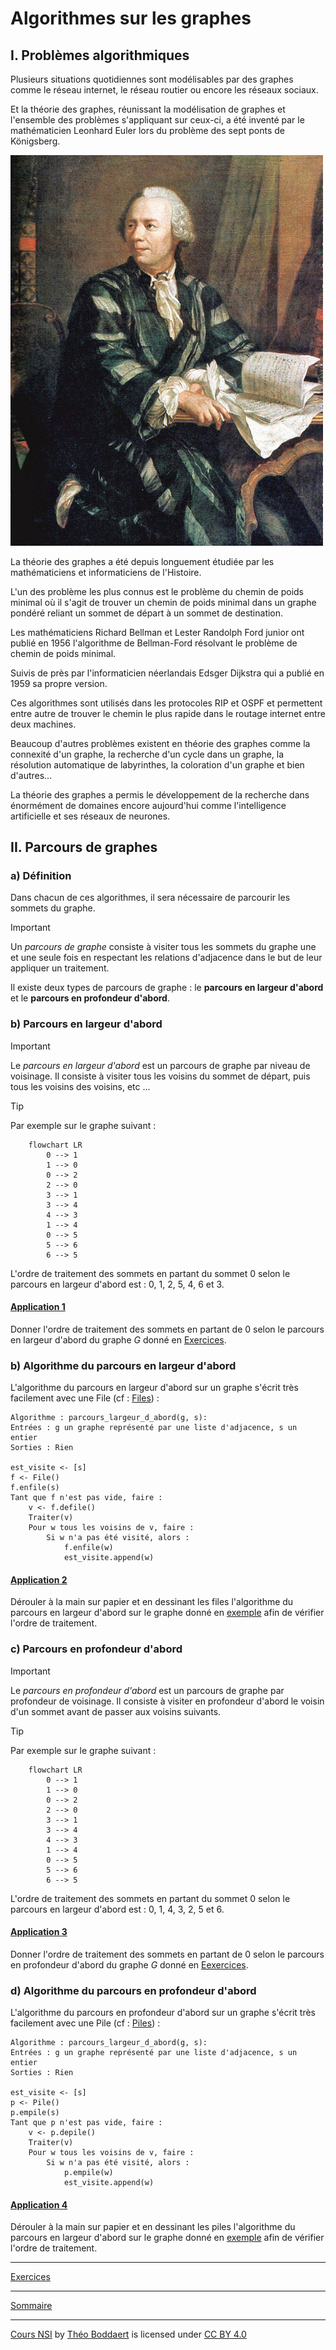 # Algorithmes sur les graphes

## I. Problèmes algorithmiques

Plusieurs situations quotidiennes sont modélisables par des graphes comme le réseau internet, le réseau routier ou encore les réseaux sociaux. 

Et la théorie des graphes, réunissant la modélisation de graphes et l'ensemble des problèmes s'appliquant sur ceux-ci, a été inventé par le mathématicien Leonhard Euler lors du problème des sept ponts de Königsberg.

<img src="./img/leonhard_euler.jpg" width=500>

La théorie des graphes a été depuis longuement étudiée par les mathématiciens et informaticiens de l'Histoire. 

L'un des problème les plus connus est le problème du chemin de poids minimal où il s'agit de trouver un chemin de poids minimal dans un graphe pondéré reliant un sommet de départ à un sommet de destination. 

Les mathématiciens Richard Bellman et Lester Randolph Ford junior ont publié en 1956 l'algorithme de Bellman-Ford résolvant le problème de chemin de poids minimal.

Suivis de près par l'informaticien néerlandais Edsger Dijkstra qui a publié en 1959 sa propre version.

Ces algorithmes sont utilisés dans les protocoles RIP et OSPF et permettent entre autre de trouver le chemin le plus rapide dans le routage internet entre deux machines.

Beaucoup d'autres problèmes existent en théorie des graphes comme la connexité d'un graphe, la recherche d'un cycle dans un graphe, la résolution automatique de labyrinthes, la coloration d'un graphe et bien d'autres...

La théorie des graphes a permis le développement de la recherche dans énormément de domaines encore aujourd'hui comme l'intelligence artificielle et ses réseaux de neurones.

## II. Parcours de graphes

### a) Définition

Dans chacun de ces algorithmes, il sera nécessaire de parcourir les sommets du graphe.

> [!IMPORTANT]
> Un *parcours de graphe* consiste à visiter tous les sommets du graphe une et une seule fois en respectant les relations d'adjacence dans le but de leur appliquer un traitement.

Il existe deux types de parcours de graphe : le **parcours en largeur d'abord** et le **parcours en profondeur d'abord**.

### b) Parcours en largeur d'abord

> [!IMPORTANT]
> Le *parcours en largeur d'abord* est un parcours de graphe par niveau de voisinage. Il consiste à visiter tous les voisins du sommet de départ, puis tous les voisins des voisins, etc ...

<a name="exemple_larg"></a>
> [!TIP]
> Par exemple sur le graphe suivant :
>
> ```mermaid
>     flowchart LR
>         0 --> 1
>         1 --> 0
>         0 --> 2
>         2 --> 0
>         3 --> 1
>         3 --> 4
>         4 --> 3
>         1 --> 4
>         0 --> 5
>         5 --> 6
>         6 --> 5
> ```
>
> L'ordre de traitement des sommets en partant du sommet $0$ selon le parcours en largeur d'abord est : $0$, $1$, $2$, $5$, $4$, $6$ et $3$.

#### <ins>Application 1</ins>

Donner l'ordre de traitement des sommets en partant de $0$ selon le parcours en largeur d'abord du graphe $G$ donné en [Exercices](./Exercices/Exercices_algorithmes_sur_les_graphes.md).

### b) Algorithme du parcours en largeur d'abord

L'algorithme du parcours en largeur d'abord sur un graphe s'écrit très facilement avec une File (cf : [Files](./../Structures_linéaires_de_données/Files.md)) :

```algo
Algorithme : parcours_largeur_d_abord(g, s):
Entrées : g un graphe représenté par une liste d'adjacence, s un entier
Sorties : Rien

est_visite <- [s]
f <- File()
f.enfile(s)
Tant que f n'est pas vide, faire :
    v <- f.defile()
    Traiter(v)
    Pour w tous les voisins de v, faire :
        Si w n'a pas été visité, alors :
            f.enfile(w)
            est_visite.append(w)
```

#### <ins>Application 2</ins>

Dérouler à la main sur papier et en dessinant les files l'algorithme du parcours en largeur d'abord sur le graphe donné en [exemple](#exemple_larg) afin de vérifier l'ordre de traitement.

### c) Parcours en profondeur d'abord

> [!IMPORTANT]
> Le *parcours en profondeur d'abord* est un parcours de graphe par profondeur de voisinage. Il consiste à visiter en profondeur d'abord le voisin d'un sommet avant de passer aux voisins suivants.

<a name="exemple_prof"></a>
> [!TIP]
> Par exemple sur le graphe suivant :
> ```mermaid
>     flowchart LR
>         0 --> 1
>         1 --> 0
>         0 --> 2
>         2 --> 0
>         3 --> 1
>         3 --> 4
>         4 --> 3
>         1 --> 4
>         0 --> 5
>         5 --> 6
>         6 --> 5
> ```
>
> L'ordre de traitement des sommets en partant du sommet $0$ selon le parcours en largeur d'abord est : $0$, $1$, $4$, $3$, $2$, $5$ et $6$.

#### <ins>Application 3</ins>

Donner l'ordre de traitement des sommets en partant de $0$ selon le parcours en profondeur d'abord du graphe $G$ donné en [Eexercices](./Exercices/Exercices_algorithmes_sur_les_graphes.md).

### d) Algorithme du parcours en profondeur d'abord

L'algorithme du parcours en profondeur d'abord sur un graphe s'écrit très facilement avec une Pile (cf : [Piles](./../Structures_linéaires_de_données/Piles.md)) :

```algo
Algorithme : parcours_largeur_d_abord(g, s):
Entrées : g un graphe représenté par une liste d'adjacence, s un entier
Sorties : Rien

est_visite <- [s]
p <- Pile()
p.empile(s)
Tant que p n'est pas vide, faire :
    v <- p.depile()
    Traiter(v)
    Pour w tous les voisins de v, faire :
        Si w n'a pas été visité, alors :
            p.empile(w)
            est_visite.append(w)
```

#### <ins>Application 4</ins>

Dérouler à la main sur papier et en dessinant les piles l'algorithme du parcours en largeur d'abord sur le graphe donné en [exemple](#exemple_prof) afin de vérifier l'ordre de traitement.

_______________

[Exercices](./Exercices/Exercices_algorithmes_sur_les_graphes.md)

_______________

[Sommaire](./../../README.md)

___________

<p xmlns:cc="http://creativecommons.org/ns#" xmlns:dct="http://purl.org/dc/terms/"><a property="dct:title" rel="cc:attributionURL" href="https://github.com/boddaert/nsi">Cours NSI</a> by <a rel="cc:attributionURL dct:creator" property="cc:attributionName" href="https://github.com/boddaert">Théo Boddaert</a> is licensed under <a href="https://creativecommons.org/licenses/by/4.0/?ref=chooser-v1" target="_blank" rel="license noopener noreferrer" style="display:inline-block;">CC BY 4.0</a>  <img style="height:22px!important;margin-left:3px;vertical-align:text-bottom;" src="https://mirrors.creativecommons.org/presskit/icons/cc.svg?ref=chooser-v1" alt="">  <img style="height:22px!important;margin-left:3px;vertical-align:text-bottom;" src="https://mirrors.creativecommons.org/presskit/icons/by.svg?ref=chooser-v1" alt=""></p> 